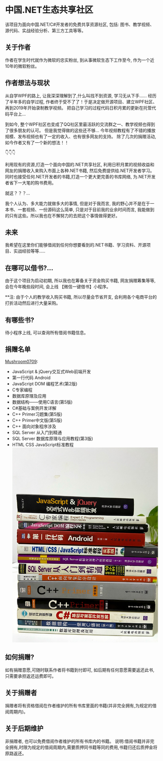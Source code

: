 # 中国.NET生态共享社区
  该项目为面向中国.NET/C#开发者的免费共享资源社区, 包括: 图书、教学视频、源代码、实战经验分析、第三方工具等等。

## 关于作者
作者在学生时代就作为微软的忠实粉丝, 到从事微软生态下工作至今, 作为一个近10年的微软粉丝。

## 作者想法与现状
从自学WPF的路上, 让我深深理解到了,什么叫找不到资源, 学习无从下手......
经历了半年多的自学过程, 作者终于受不了了！于是决定做开源项目、建立WPF社区、再到2019年开始录制教学视频。
把自己学习的过程代码日积月累的更新在托管代码平台上...

到如今, 整个WPF社区也变成了QQ社区里最活跃的交流群之一、教学视频也得到了很多朋友的认可。 但是我觉得做的这些还不够...
今年视频教程有了不错的播放规模、发布视频也有了一定的收入、也有很多网友的支持。
除了几次的捐赠活动, 如今作者又有了一个新的想法！！


👇👇👇

利用现有的资源,打造一个面向中国的.NET共享社区, 利用日积月累的视频收益和网友的捐赠收入来购入市面上各种.NET书籍, 然后免费提供给.NET开发者学习。
同时也接受任何.NET开发者的书籍,打造一个更大更完善的书库网络, 为.NET开发者省下一大笔的购书费用。

就这？？？...

我个人认为、多大能力就做多大的事情, 但是对于我而言, 我的野心并不是在于一本书、一套视频、一份源码这么简单, 只是对于目前我的业余时间而言, 我能做到的只有这些。所以我也在不懈努力的去把这个事情做得更好。

## 未来
我希望在这里你们能够借阅到任何你想要看到的.NET书籍、学习资料、开源项目、实战经验等等.....

## 在哪可以借书?...
由于这个项目为启动初期, 所以我也在筹备关于资金购买书籍, 网友捐赠筹集等等, 会在今年晚些段时间, 会上线 【微信一键借书】小程序。

**注: 由于个人的教学收入购买书籍, 所以尽量会节省开支, 会利用各个电商平台的打折活动然后进行大量采购。


## 有哪些书?
待小程序上线, 可以查询所有借阅书籍信息。

## 捐赠名单

[Mushroom0709](https://github.com/Mushroom0709):
+ JavaScript & jQuery交互式Web前端开发
+ 第一行代码 Android
+ JavaScript DOM 编程艺术(第2版)
+ C专家编程
+ 数据库原理及应用
+ 数据结构───使用C语言(第5版)
+ C#基础与案例开发详解
+ C++ Primer习题集(第5版)
+ C++ Primer中文版(第5版)
+ C++ 面向对象程序涉及
+ SQL Server 从入门到精通
+ SQL Server 数据库原理与应用教程(第3版)
+ HTML CSS JavaScript标准教程
![Mushroom0709](https://github.com/HenJigg/CHINA.NET-/blob/master/img/Mushroom0709.jpg)


## 如何捐赠?
如有捐赠意愿,可随时联系作者将书籍到付即可, 如后期有任何意愿需要返还此书, 只需要承担返还运费即可。

## 关于捐赠者
捐赠者将有资格借阅在作者维护的所有书库里面的书籍(并非完全拥有,为规定的借阅周期内)。

## 关于后期维护
非捐赠者, 也可以免费借阅作者维护的所有书库内的书籍。
说明:借阅书籍并非完全拥有,时限为规定的借阅周期内,需要质押同书籍等同的费用,书籍归还后质押金将原路返还。





